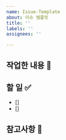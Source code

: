 ```yaml
---
name: Issue-Template
about: 이슈 템플릿
title: ''
labels: ''
assignees: ''

---
```


## 작업한 내용 💭

## 할 일 ✅
- []
- []

## 참고사항 🔎
